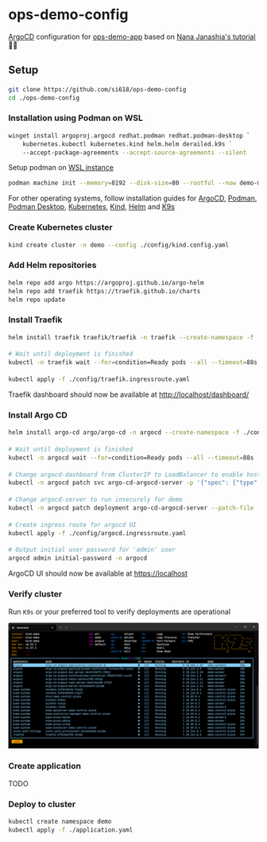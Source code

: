 # ops-demo-config

[ArgoCD](https://argo-cd.readthedocs.io/en/stable/) configuration for [ops-demo-app](https://github.com/si618/ops-demo-app) based on [Nana Janashia's tutorial](https://youtu.be/MeU5_k9ssrs) 🙇‍♂️

## Setup

```bash
git clone https://github.com/si618/ops-demo-config
cd ./ops-demo-config
```

### Installation using Podman on WSL

```bash
winget install argoproj.argocd redhat.podman redhat.podman-desktop `
    kubernetes.kubectl kubernetes.kind helm.helm derailed.k9s `
    --accept-package-agreements --accept-source-agreements --silent
```

Setup podman on [WSL instance](https://podman-desktop.io/docs/kind/configuring-podman-for-kind-on-windows)

```bash
podman machine init --memory=8192 --disk-size=80 --rootful --now demo-machine
```

For other operating systems, follow installation guides for
[ArgoCD](https://argo-cd.readthedocs.io/en/stable/cli_installation/#installation),
[Podman](https://podman.io/docs/installation),
[Podman Desktop](https://podman-desktop.io/docs/installation),
[Kubernetes](https://kubernetes.io/docs/tasks/tools/),
[Kind](https://kind.sigs.k8s.io/docs/user/quick-start/),
[Helm](https://helm.sh/docs/intro/install/) and
[K9s](https://k9scli.io/topics/install/)

### Create Kubernetes cluster

```bash
kind create cluster -n demo --config ./config/kind.config.yaml
```

### Add Helm repositories

```bash
helm repo add argo https://argoproj.github.io/argo-helm
helm repo add traefik https://traefik.github.io/charts
helm repo update
```

### Install Traefik

```bash
helm install traefik traefik/traefik -n traefik --create-namespace -f ./config/traefik.values.yaml

# Wait until deployment is finished
kubectl -n traefik wait --for=condition=Ready pods --all --timeout=88s

kubectl apply -f ./config/traefik.ingressroute.yaml
```

Traefik dashboard should now be available at
[http://localhost/dashboard/](http://localhost/dashboard/)

### Install Argo CD

```bash
helm install argo-cd argo/argo-cd -n argocd --create-namespace -f ./config/argocd.values.yaml

# Wait until deployment is finished
kubectl -n argocd wait --for=condition=Ready pods --all --timeout=88s

# Change argocd-dashboard from ClusterIP to LoadBalancer to enable host access
kubectl -n argocd patch svc argo-cd-argocd-server -p '{"spec": {"type": "LoadBalancer"}}'

# Change argocd-server to run insecurely for demo
kubectl -n argocd patch deployment argo-cd-argocd-server --patch-file ./config/argocd.patch.json --type=json

# Create ingress route for argocd UI
kubectl apply -f ./config/argocd.ingressroute.yaml

# Output initial user password for 'admin' user
argocd admin initial-password -n argocd
```

ArgoCD UI should now be available at [https://localhost](https://localhost)

### Verify cluster

Run `K9s` or your preferred tool to verify deployments are operational

![K9s](config/k9s.webp)

### Create application

TODO

### Deploy to cluster

```bash
kubectl create namespace demo
kubectl apply -f ./application.yaml
```
